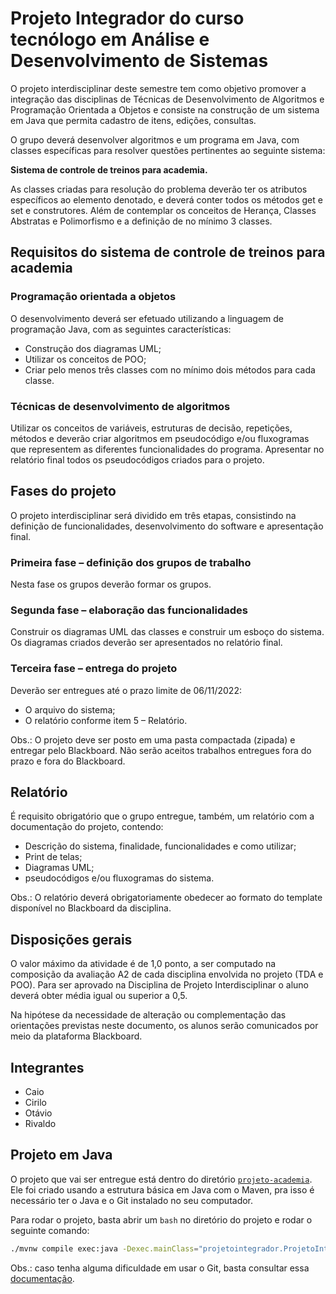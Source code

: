 # Projeto Integrador do curso tecnólogo em Análise e Desenvolvimento de Sistemas

O projeto interdisciplinar deste semestre tem como objetivo promover a integração das disciplinas de
Técnicas de Desenvolvimento de Algoritmos e Programação Orientada a Objetos e consiste na
construção de um sistema em Java que permita cadastro de itens, edições, consultas.

O grupo deverá desenvolver algoritmos e um programa em Java, com classes específicas
para resolver questões pertinentes ao seguinte sistema:

**Sistema de controle de treinos para academia.**

As classes criadas para resolução do problema deverão ter os atributos específicos ao elemento
denotado, e deverá conter todos os métodos get e set e construtores. Além de contemplar os
conceitos de Herança, Classes Abstratas e Polimorfismo e a definição de no mínimo 3 classes.

## Requisitos do sistema de controle de treinos para academia

### Programação orientada a objetos

O desenvolvimento deverá ser efetuado utilizando a
linguagem de programação Java, com as seguintes características:

- Construção dos diagramas UML;
- Utilizar os conceitos de POO;
- Criar pelo menos três classes com no mínimo dois métodos para cada classe.

### Técnicas de desenvolvimento de algoritmos

Utilizar os conceitos de variáveis, estruturas de
decisão, repetições, métodos e deverão criar algoritmos em pseudocódigo e/ou fluxogramas que
representem as diferentes funcionalidades do programa. Apresentar no relatório final todos os
pseudocódigos criados para o projeto.

## Fases do projeto

O projeto interdisciplinar será dividido em três etapas, consistindo na definição de
funcionalidades, desenvolvimento do software e apresentação final.

### Primeira fase – definição dos grupos de trabalho

Nesta fase os grupos deverão formar os grupos.

### Segunda fase – elaboração das funcionalidades

Construir os diagramas UML das classes e construir um esboço do sistema. Os
diagramas criados deverão ser apresentados no relatório final.

### Terceira fase – entrega do projeto

Deverão ser entregues até o prazo limite de 06/11/2022:

- O arquivo do sistema;
- O relatório conforme item 5 – Relatório.

Obs.: O projeto deve ser posto em uma pasta compactada (zipada) e entregar pelo Blackboard. Não serão aceitos trabalhos entregues fora do prazo e fora do Blackboard.

## Relatório

É requisito obrigatório que o grupo entregue, também, um relatório com a documentação do projeto, contendo:

- Descrição do sistema, finalidade, funcionalidades e como utilizar;
- Print de telas;
- Diagramas UML;
- pseudocódigos e/ou fluxogramas do sistema.

Obs.: O relatório deverá obrigatoriamente obedecer ao formato do template disponível no Blackboard da disciplina.

## Disposições gerais

O valor máximo da atividade é de 1,0 ponto, a ser computado na composição da avaliação
A2 de cada disciplina envolvida no projeto (TDA e POO). Para ser aprovado na
Disciplina de Projeto Interdisciplinar o aluno deverá obter média igual ou superior a
0,5.

Na hipótese da necessidade de alteração ou complementação das orientações previstas
neste documento, os alunos serão comunicados por meio da plataforma Blackboard.

## Integrantes

- Caio
- Cirilo
- Otávio
- Rivaldo

## Projeto em Java

O projeto que vai ser entregue está dentro do diretório [`projeto-academia`](/projeto-academia). Ele foi criado usando a estrutura básica em Java com o Maven, pra isso é necessário ter o Java e o Git instalado no seu computador.

Para rodar o projeto, basta abrir um `bash` no diretório do projeto e rodar o seguinte comando:

```sh
./mvnw compile exec:java -Dexec.mainClass="projetointegrador.ProjetoIntegrador"
```

Obs.: caso tenha alguma dificuldade em usar o Git, basta consultar essa [documentação](https://gist.github.com/leocomelli/2545add34e4fec21ec16).
